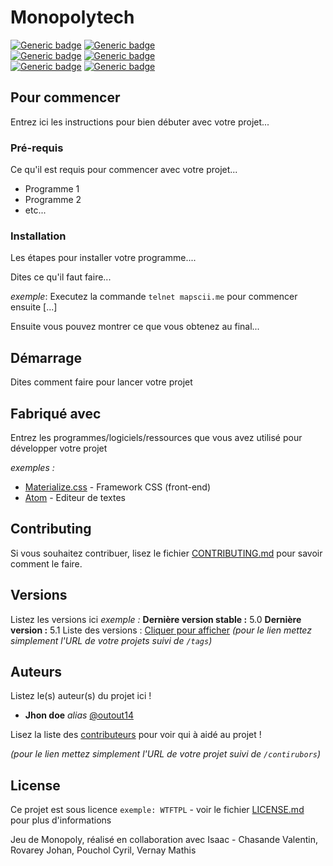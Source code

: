 # Monopolytech
[![Generic badge](https://img.shields.io/badge/Type-Game-black.svg)]()
[![Generic badge](https://img.shields.io/badge/Players-4-black.svg)]()
<br/>
[![Generic badge](https://img.shields.io/badge/Language-C-green.svg)](https://fr.wikipedia.org/wiki/C_(langage))
[![Generic badge](https://img.shields.io/badge/Made_With-SDL_1.2.15-green.svg)](https://www.libsdl.org/download-1.2.php)
<br/>
[![Generic badge](https://img.shields.io/badge/Helped_by-OpenClassrooms_for_SDL-red.svg)](https://openclassrooms.com/fr/courses/19980-apprenez-a-programmer-en-c/17117-installation-de-la-sdl)
[![Generic badge](https://img.shields.io/badge/Helped_by-OpenClassrooms_for_use_GITHUB-red.svg)](https://openclassrooms.com/fr/courses/2342361-gerez-votre-code-avec-git-et-github)
## Pour commencer

Entrez ici les instructions pour bien débuter avec votre projet...

### Pré-requis

Ce qu'il est requis pour commencer avec votre projet...

- Programme 1
- Programme 2
- etc...

### Installation

Les étapes pour installer votre programme....

Dites ce qu'il faut faire...

_exemple_: Executez la commande ``telnet mapscii.me`` pour commencer ensuite [...]


Ensuite vous pouvez montrer ce que vous obtenez au final...

## Démarrage

Dites comment faire pour lancer votre projet

## Fabriqué avec

Entrez les programmes/logiciels/ressources que vous avez utilisé pour développer votre projet

_exemples :_
* [Materialize.css](http://materializecss.com) - Framework CSS (front-end)
* [Atom](https://atom.io/) - Editeur de textes

## Contributing

Si vous souhaitez contribuer, lisez le fichier [CONTRIBUTING.md](https://example.org) pour savoir comment le faire.

## Versions
Listez les versions ici 
_exemple :_
**Dernière version stable :** 5.0
**Dernière version :** 5.1
Liste des versions : [Cliquer pour afficher](https://github.com/your/project-name/tags)
_(pour le lien mettez simplement l'URL de votre projets suivi de ``/tags``)_

## Auteurs
Listez le(s) auteur(s) du projet ici !
* **Jhon doe** _alias_ [@outout14](https://github.com/outout14)

Lisez la liste des [contributeurs](https://github.com/your/project/contributors) pour voir qui à aidé au projet !

_(pour le lien mettez simplement l'URL de votre projet suivi de ``/contirubors``)_

## License

Ce projet est sous licence ``exemple: WTFTPL`` - voir le fichier [LICENSE.md](LICENSE.md) pour plus d'informations

Jeu de Monopoly, réalisé en collaboration avec Isaac - Chasande Valentin, Rovarey Johan, Pouchol Cyril, Vernay Mathis
